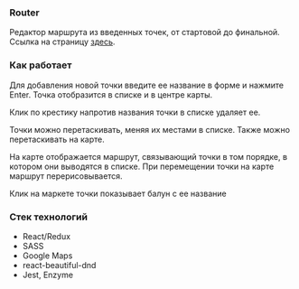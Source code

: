 ### Router
Редактор маршрута из введенных точек, от стартовой до финальной.
Ссылка на страницу [здесь](https://greenda.github.io/router/).

### Как работает

Для добавления новой точки введите ее название в форме и нажмите Enter. Точка отобразится в списке и в центре карты.

Клик по крестику напротив названия точки в списке удаляет ее.

Точки можно перетаскивать, меняя их местами в списке. Также можно перетаскивать на карте.

На карте отображается маршрут, связывающий точки в том порядке, в котором они выводятся в списке. При перемещении точки на карте маршрут перерисовывается.

Клик на маркете точки показывает балун с ее название

### Стек технологий
- React/Redux
- SASS
- Google Maps
- react-beautiful-dnd
- Jest, Enzyme

